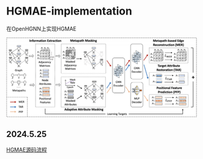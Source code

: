 # HGMAE-implementation

在OpenHGNN上实现HGMAE

![](markdown.assets/README.assets/2024-06-07-12-16-34-image.png)

## 2024.5.25

[HGMAE源码流程](./HGMAE源码流程.md)
